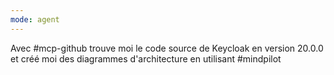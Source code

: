 ```yaml
---
mode: agent
---
```

Avec #mcp-github trouve moi le code source de Keycloak en version 20.0.0 et créé moi des diagrammes d'architecture en utilisant #mindpilot